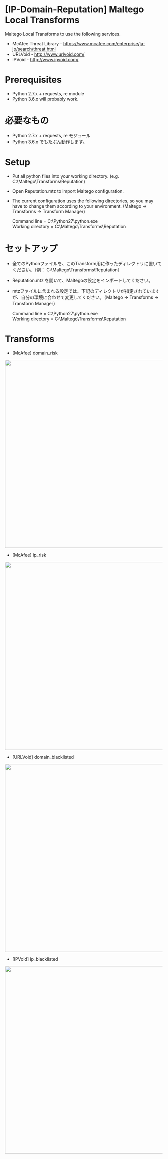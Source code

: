 # [IP-Domain-Reputation] Maltego Local Transforms
Maltego Local Transforms to use the following services.  
- McAfee Threat Library - https://www.mcafee.com/enterprise/ja-jp/search/threat.html
- URLVoid - http://www.urlvoid.com/  
- IPVoid - http://www.ipvoid.com/  

# Prerequisites
- Python 2.7.x + requests, re module
- Python 3.6.x will probably work.

# 必要なもの
- Python 2.7.x + requests, re モジュール
- Python 3.6.x でもたぶん動作します。

# Setup
- Put all python files into your working directory. (e.g. C:\Maltego\Transforms\Reputation)
- Open Reputation.mtz to import Maltego configuration.
- The current configuration uses the following directories, so you may have to change them according to your environment. (Maltego -> Transforms -> Transform Manager)  

  Command line = C:\Python27\python.exe  
  Working directory = C:\Maltego\Transforms\Reputation

# セットアップ
- 全てのPythonファイルを、このTransform用に作ったディレクトリに置いてください。（例： C:\Maltego\Transforms\Reputation）
- Reputation.mtz を開いて、Maltegoの設定をインポートしてください。
- mtzファイルに含まれる設定では、下記のディレクトリが指定されていますが、自分の環境に合わせて変更してください。（Maltego -> Transforms -> Transform Manager）

  Command line = C:\Python27\python.exe  
  Working directory = C:\Maltego\Transforms\Reputation

# Transforms
- [McAfee] domain_risk  
<img src="https://user-images.githubusercontent.com/16297449/42500692-ee23130a-846c-11e8-8722-9afc98018818.png" width="600">

- [McAfee] ip_risk  
<img src="https://user-images.githubusercontent.com/16297449/42501032-c7ebbccc-846d-11e8-9f17-f700d7953bac.png" width="600">

- [URLVoid] domain_blacklisted  
<img src="https://user-images.githubusercontent.com/16297449/42501138-00a7ec0c-846e-11e8-9468-8c88bf45f131.png" width="600">

- [IPVoid] ip_blacklisted  
<img src="https://user-images.githubusercontent.com/16297449/42501280-5af57efe-846e-11e8-80a0-f7d0bbefc3a8.png" width="600">
